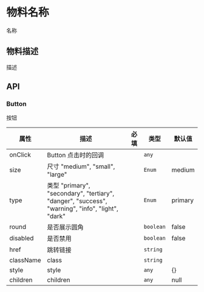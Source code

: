 # 物料名称

名称

## 物料描述

描述

## API

### Button

按钮

| 属性      | 描述                                                                                             | 必填 | 类型      | 默认值  |
| --------- | ------------------------------------------------------------------------------------------------ | ---- | --------- | ------- |
| onClick   | Button 点击时的回调                                                                              |      | `any`     |         |
| size      | 尺寸 "medium", "small", "large"                                                                  |      | `Enum`    | medium  |
| type      | 类型 "primary", "secondary", "tertiary", "danger", "success", "warning", "info", "light", "dark" |      | `Enum`    | primary |
| round     | 是否展示圆角                                                                                     |      | `boolean` | false   |
| disabled  | 是否禁用                                                                                         |      | `boolean` | false   |
| href      | 跳转链接                                                                                         |      | `string`  |         |
| className | class                                                                                            |      | `string`  |         |
| style     | style                                                                                            |      | `any`     | {}      |
| children  | children                                                                                         |      | `any`     | null    |

